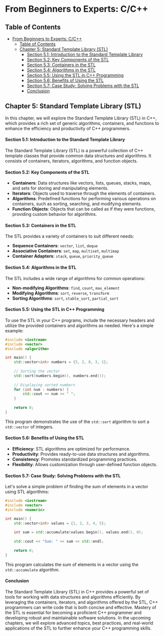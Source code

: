# From Beginners to Experts: C/C++
## Table of Contents
- [From Beginners to Experts: C/C++](#from-beginners-to-experts-cc)
  - [Table of Contents](#table-of-contents)
  - [Chapter 5: Standard Template Library (STL)](#chapter-5-standard-template-library-stl)
      - [Section 5.1: Introduction to the Standard Template Library](#section-51-introduction-to-the-standard-template-library)
      - [Section 5.2: Key Components of the STL](#section-52-key-components-of-the-stl)
      - [Section 5.3: Containers in the STL](#section-53-containers-in-the-stl)
      - [Section 5.4: Algorithms in the STL](#section-54-algorithms-in-the-stl)
      - [Section 5.5: Using the STL in C++ Programming](#section-55-using-the-stl-in-c-programming)
      - [Section 5.6: Benefits of Using the STL](#section-56-benefits-of-using-the-stl)
      - [Section 5.7: Case Study: Solving Problems with the STL](#section-57-case-study-solving-problems-with-the-stl)
      - [Conclusion](#conclusion)

## Chapter 5: Standard Template Library (STL)

In this chapter, we will explore the Standard Template Library (STL) in C++, which provides a rich set of generic algorithms, containers, and functions to enhance the efficiency and productivity of C++ programmers.

#### Section 5.1: Introduction to the Standard Template Library

The Standard Template Library (STL) is a powerful collection of C++ template classes that provide common data structures and algorithms. It consists of containers, iterators, algorithms, and function objects.

#### Section 5.2: Key Components of the STL

- **Containers**: Data structures like vectors, lists, queues, stacks, maps, and sets for storing and manipulating elements.
- **Iterators**: Objects used to traverse through the elements of containers.
- **Algorithms**: Predefined functions for performing various operations on containers, such as sorting, searching, and modifying elements.
- **Function Objects**: Objects that can be called as if they were functions, providing custom behavior for algorithms.

#### Section 5.3: Containers in the STL

The STL provides a variety of containers to suit different needs:

- **Sequence Containers**: `vector`, `list`, `deque`
- **Associative Containers**: `set`, `map`, `multiset`, `multimap`
- **Container Adapters**: `stack`, `queue`, `priority_queue`

#### Section 5.4: Algorithms in the STL

The STL includes a wide range of algorithms for common operations:

- **Non-modifying Algorithms**: `find`, `count`, `max_element`
- **Modifying Algorithms**: `sort`, `reverse`, `transform`
- **Sorting Algorithms**: `sort`, `stable_sort`, `partial_sort`

#### Section 5.5: Using the STL in C++ Programming

To use the STL in your C++ programs, include the necessary headers and utilize the provided containers and algorithms as needed. Here's a simple example:

```cpp
#include <iostream>
#include <vector>
#include <algorithm>

int main() {
    std::vector<int> numbers = {5, 2, 8, 3, 1};
    
    // Sorting the vector
    std::sort(numbers.begin(), numbers.end());
    
    // Displaying sorted numbers
    for (int num : numbers) {
        std::cout << num << " ";
    }
    
    return 0;
}
```

This program demonstrates the use of the `std::sort` algorithm to sort a `std::vector` of integers.

#### Section 5.6: Benefits of Using the STL

- **Efficiency**: STL algorithms are optimized for performance.
- **Productivity**: Provides ready-to-use data structures and algorithms.
- **Consistency**: Promotes standardized programming practices.
- **Flexibility**: Allows customization through user-defined function objects.

#### Section 5.7: Case Study: Solving Problems with the STL

Let's solve a simple problem of finding the sum of elements in a vector using STL algorithms:

```cpp
#include <iostream>
#include <vector>
#include <numeric>

int main() {
    std::vector<int> values = {1, 2, 3, 4, 5};
    
    int sum = std::accumulate(values.begin(), values.end(), 0);
    
    std::cout << "Sum: " << sum << std::endl;
    
    return 0;
}
```

This program calculates the sum of elements in a vector using the `std::accumulate` algorithm.

#### Conclusion

The Standard Template Library (STL) in C++ provides a powerful set of tools for working with data structures and algorithms efficiently. By leveraging the containers, iterators, and algorithms offered by the STL, C++ programmers can write code that is both concise and effective. Mastery of the STL is essential for becoming a proficient C++ programmer and developing robust and maintainable software solutions. In the upcoming chapters, we will explore advanced topics, best practices, and real-world applications of the STL to further enhance your C++ programming skills.